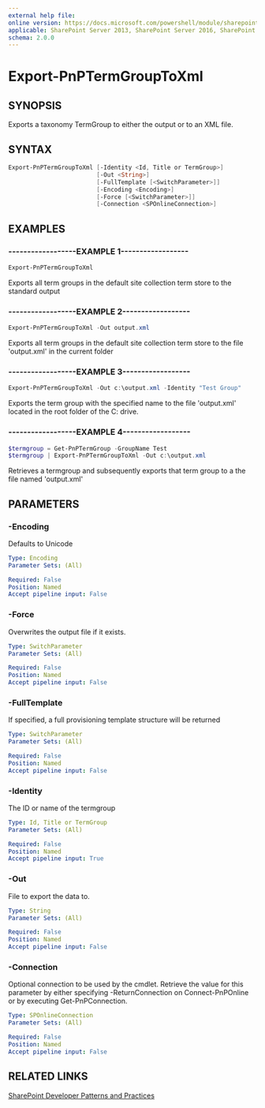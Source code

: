 ```yaml
---
external help file:
online version: https://docs.microsoft.com/powershell/module/sharepoint-pnp/export-pnptermgrouptoxml
applicable: SharePoint Server 2013, SharePoint Server 2016, SharePoint Server 2019, SharePoint Online
schema: 2.0.0
---
```

# Export-PnPTermGroupToXml

## SYNOPSIS
Exports a taxonomy TermGroup to either the output or to an XML file.

## SYNTAX

```powershell
Export-PnPTermGroupToXml [-Identity <Id, Title or TermGroup>]
                         [-Out <String>]
                         [-FullTemplate [<SwitchParameter>]]
                         [-Encoding <Encoding>]
                         [-Force [<SwitchParameter>]]
                         [-Connection <SPOnlineConnection>]
```

## EXAMPLES

### ------------------EXAMPLE 1------------------
```powershell
Export-PnPTermGroupToXml
```

Exports all term groups in the default site collection term store to the standard output

### ------------------EXAMPLE 2------------------
```powershell
Export-PnPTermGroupToXml -Out output.xml
```

Exports all term groups in the default site collection term store to the file 'output.xml' in the current folder

### ------------------EXAMPLE 3------------------
```powershell
Export-PnPTermGroupToXml -Out c:\output.xml -Identity "Test Group"
```

Exports the term group with the specified name to the file 'output.xml' located in the root folder of the C: drive.

### ------------------EXAMPLE 4------------------
```powershell
$termgroup = Get-PnPTermGroup -GroupName Test
$termgroup | Export-PnPTermGroupToXml -Out c:\output.xml
```

Retrieves a termgroup and subsequently exports that term group to a the file named 'output.xml'

## PARAMETERS

### -Encoding
Defaults to Unicode

```yaml
Type: Encoding
Parameter Sets: (All)

Required: False
Position: Named
Accept pipeline input: False
```

### -Force
Overwrites the output file if it exists.

```yaml
Type: SwitchParameter
Parameter Sets: (All)

Required: False
Position: Named
Accept pipeline input: False
```

### -FullTemplate
If specified, a full provisioning template structure will be returned

```yaml
Type: SwitchParameter
Parameter Sets: (All)

Required: False
Position: Named
Accept pipeline input: False
```

### -Identity
The ID or name of the termgroup

```yaml
Type: Id, Title or TermGroup
Parameter Sets: (All)

Required: False
Position: Named
Accept pipeline input: True
```

### -Out
File to export the data to.

```yaml
Type: String
Parameter Sets: (All)

Required: False
Position: Named
Accept pipeline input: False
```

### -Connection
Optional connection to be used by the cmdlet. Retrieve the value for this parameter by either specifying -ReturnConnection on Connect-PnPOnline or by executing Get-PnPConnection.

```yaml
Type: SPOnlineConnection
Parameter Sets: (All)

Required: False
Position: Named
Accept pipeline input: False
```

## RELATED LINKS

[SharePoint Developer Patterns and Practices](https://aka.ms/sppnp)
